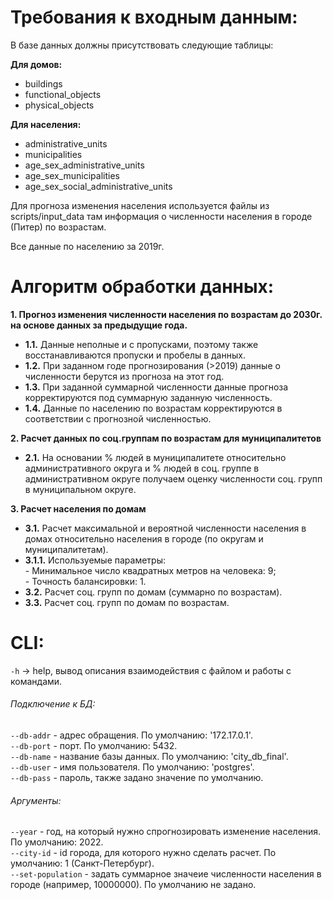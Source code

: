 # Требования к входным данным:

В базе данных должны присутствовать следующие таблицы:

**Для домов:**
- buildings
- functional_objects
- physical_objects

**Для населения:**
- administrative_units
- municipalities
- age_sex_administrative_units
- age_sex_municipalities
- age_sex_social_administrative_units

Для прогноза изменения населения используется файлы из scripts/input_data
там информация о численности населения в городе (Питер) по возрастам.

Все данные по населению за 2019г.  

# Алгоритм обработки данных:

**1. Прогноз изменения численности населения по возрастам до 2030г. на основе данных за предыдущие года.**
- **1.1.** Данные неполные и с пропусками, поэтому также восстанавливаются пропуски и пробелы в данных.
- **1.2.** При заданном годе прогнозирования (>2019) данные о численности берутся из прогноза на этот год.
- **1.3.** При заданной суммарной численности данные прогноза корректируются под суммарную заданную численность.
- **1.4.** Данные по населению по возрастам корректируются в соответствии с прогнозной численностью.

**2. Расчет данных по соц.группам по возрастам для муниципалитетов**
- **2.1.** На основании % людей в муниципалитете относительно административного округа и % людей в соц. группе в административном округе
           получаем оценку численности соц. групп в муниципальном округе.

**3. Расчет населения по домам**
- **3.1.** Расчет максимальной и вероятной численности населения в домах относительно населения в городе (по округам и муниципалитетам).
- **3.1.1.** Используемые параметры:  
             - Минимальное число квадратных метров на человека: 9;  
             - Точность балансировки: 1.
- **3.2.** Расчет соц. групп по домам (суммарно по возрастам).
- **3.3.** Расчет соц. групп по домам по возрастам.

# CLI:

`-h` -> help, вывод описания взаимодействия с файлом и работы с командами.  

###### Подключение к БД:  

`--db-addr` - адрес обращения. По умолчанию: '172.17.0.1'.  
`--db-port` - порт. По умолчанию: 5432.  
`--db-name` - название базы данных. По умолчанию: 'city_db_final'.  
`--db-user` - имя пользователя. По умолчанию: 'postgres'.  
`--db-pass` - пароль, также задано значение по умолчанию.  

###### Аргументы:  

`--year` - год, на который нужно спрогнозировать изменение населения. По умолчанию: 2022.  
`--city-id` - id города, для которого нужно сделать расчет. По умолчанию: 1 (Санкт-Петербург).  
`--set-population` - задать суммарное значеие численности населения в городе (например, 10000000). По умолчанию не задано.  
